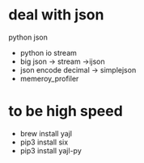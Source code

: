 # deal with json

python json

- python io stream
- big json -> stream ->ijson
- json encode decimal -> simplejson
- memeroy_profiler
# to be high speed
- brew install yajl
- pip3 install six
- pip3 install yajl-py
